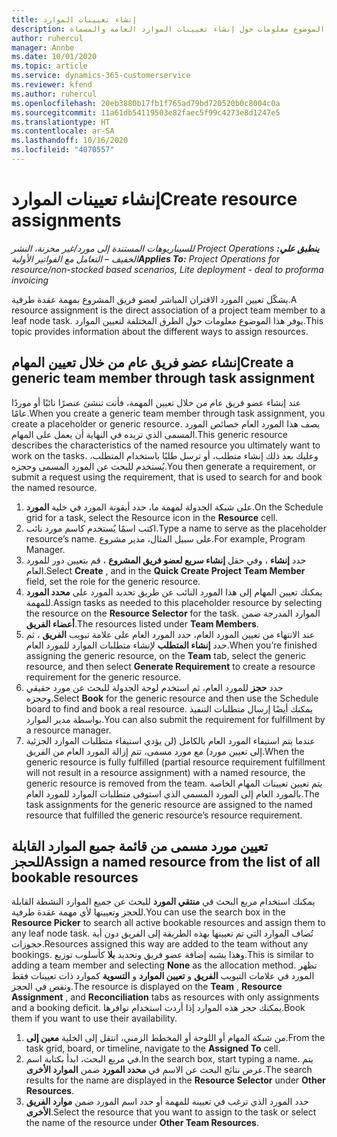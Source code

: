```yaml
---
title: إنشاء تعيينات الموارد
description: يوفر هذا الموضوع معلومات حول إنشاء تعيينات الموارد العامة والمسماة.
author: ruhercul
manager: Annbe
ms.date: 10/01/2020
ms.topic: article
ms.service: dynamics-365-customerservice
ms.reviewer: kfend
ms.author: ruhercul
ms.openlocfilehash: 20eb3880b17fb1f765ad79bd720520b0c8004c0a
ms.sourcegitcommit: 11a61db54119503e82faec5f99c4273e8d1247e5
ms.translationtype: HT
ms.contentlocale: ar-SA
ms.lasthandoff: 10/16/2020
ms.locfileid: "4070557"
---
```

# <a name="create-resource-assignments"></a><span data-ttu-id="31520-103">إنشاء تعيينات الموارد</span><span class="sxs-lookup"><span data-stu-id="31520-103">Create resource assignments</span></span>

<span data-ttu-id="31520-104">_**ينطبق علي:** ‏‫Project Operations للسيناريوهات المستندة إلى مورد/غير مخزنة‬، ‏‫النشر الخفيف – التعامل مع الفواتير الأولية‬_</span><span class="sxs-lookup"><span data-stu-id="31520-104">_**Applies To:** Project Operations for resource/non-stocked based scenarios, Lite deployment - deal to proforma invoicing_</span></span>


<span data-ttu-id="31520-105">يشكّل تعيين المورد الاقتران المباشر لعضو فريق المشروع بمهمة عقدة طرفية.</span><span class="sxs-lookup"><span data-stu-id="31520-105">A resource assignment is the direct association of a project team member to a leaf node task.</span></span> <span data-ttu-id="31520-106">يوفر هذا الموضوع معلومات حول الطرق المختلفة لتعيين الموارد.</span><span class="sxs-lookup"><span data-stu-id="31520-106">This topic provides information about the different ways to assign resources.</span></span>

## <a name="create-a-generic-team-member-through-task-assignment"></a><span data-ttu-id="31520-107">إنشاء عضو فريق عام من خلال تعيين المهام</span><span class="sxs-lookup"><span data-stu-id="31520-107">Create a generic team member through task assignment</span></span>


<span data-ttu-id="31520-108">عند إنشاء عضو فريق عام من خلال تعيين المهمة، فأنت تنشئ عنصرًا نائبًا أو موردًا عامًا.</span><span class="sxs-lookup"><span data-stu-id="31520-108">When you create a generic team member through task assignment, you create a placeholder or generic resource.</span></span> <span data-ttu-id="31520-109">يصف هذا المورد العام خصائص المورد المسمى الذي تريده في النهاية أن يعمل على المهام.</span><span class="sxs-lookup"><span data-stu-id="31520-109">This generic resource describes the characteristics of the named resource you ultimately want to work on the tasks.</span></span> <span data-ttu-id="31520-110">وعليك بعد ذلك إنشاء متطلب، أو ترسل طلبًا باستخدام المتطلب، يُستخدم للبحث عن المورد المسمى وحجزه.</span><span class="sxs-lookup"><span data-stu-id="31520-110">You then generate a requirement, or submit a request using the requirement, that is used to search for and book the named resource.</span></span>

1. <span data-ttu-id="31520-111">على شبكة الجدولة لمهمة ما، حدد أيقونة المورد في خلية **المورد**.</span><span class="sxs-lookup"><span data-stu-id="31520-111">On the Schedule grid for a task, select the Resource icon in the **Resource** cell.</span></span>
2. <span data-ttu-id="31520-112">اكتب اسمًا يُستخدم كاسم مورد نائب.</span><span class="sxs-lookup"><span data-stu-id="31520-112">Type a name to serve as the placeholder resource’s name.</span></span> <span data-ttu-id="31520-113">على سبيل المثال، مدير مشروع.</span><span class="sxs-lookup"><span data-stu-id="31520-113">For example, Program Manager.</span></span>
3. <span data-ttu-id="31520-114">حدد **إنشاء** ، وفي حقل **إنشاء سريع لعضو فريق المشروع** ، قم بتعيين دور للمورد العام.</span><span class="sxs-lookup"><span data-stu-id="31520-114">Select **Create** , and in the **Quick Create Project Team Member** field, set the role for the generic resource.</span></span>
4. <span data-ttu-id="31520-115">يمكنك تعيين المهام إلى هذا المورد النائب عن طريق تحديد المورد على **محدد المورد** للمهمة.</span><span class="sxs-lookup"><span data-stu-id="31520-115">Assign tasks as needed to this placeholder resource by selecting the resource on the **Resource Selector** for the task.</span></span> <span data-ttu-id="31520-116">الموارد المدرجة ضمن **أعضاء الفريق**.</span><span class="sxs-lookup"><span data-stu-id="31520-116">The resources listed under **Team Members**.</span></span>
5. <span data-ttu-id="31520-117">عند الانتهاء من تعيين المورد العام، حدد المورد العام على علامة تبويب **الفريق** ، ثم حدد **إنشاء المتطلب** لإنشاء متطلبات الموارد للمورد العام.</span><span class="sxs-lookup"><span data-stu-id="31520-117">When you’re finished assigning the generic resource, on the **Team** tab, select the generic resource, and then select **Generate Requirement** to create a resource requirement for the generic resource.</span></span>
6. <span data-ttu-id="31520-118">حدد **حجز** للمورد العام، ثم استخدم لوحة الجدولة للبحث عن مورد حقيقي وحجزه.</span><span class="sxs-lookup"><span data-stu-id="31520-118">Select **Book** for the generic resource and then use the Schedule board to find and book a real resource.</span></span> <span data-ttu-id="31520-119">يمكنك أيضًا إرسال متطلبات التنفيذ بواسطة مدير الموارد.</span><span class="sxs-lookup"><span data-stu-id="31520-119">You can also submit the requirement for fulfillment by a resource manager.</span></span>
7. <span data-ttu-id="31520-120">عندما يتم استيفاء المورد العام بالكامل (لن يؤدي استيفاء متطلبات الموارد الجزئية إلى تعيين مورد) مع مورد مسمى، تتم إزالة المورد العام من الفريق.</span><span class="sxs-lookup"><span data-stu-id="31520-120">When the generic resource is fully fulfilled (partial resource requirement fulfillment will not result in a resource assignment) with a named resource, the generic resource is removed from the team.</span></span> <span data-ttu-id="31520-121">يتم تعيين تعيينات المهام الخاصة بالمورد العام إلى المورد المسمى الذي استوفى متطلبات الموارد للمورد العام.</span><span class="sxs-lookup"><span data-stu-id="31520-121">The task assignments for the generic resource are assigned to the named resource that fulfilled the generic resource’s resource requirement.</span></span>

## <a name="assign-a-named-resource-from-the-list-of-all-bookable-resources"></a><span data-ttu-id="31520-122">تعيين مورد مسمى من قائمة جميع الموارد القابلة للحجز</span><span class="sxs-lookup"><span data-stu-id="31520-122">Assign a named resource from the list of all bookable resources</span></span>

<span data-ttu-id="31520-123">يمكنك استخدام مربع البحث في **منتقي المورد** للبحث عن جميع الموارد النشطة القابلة للحجز وتعيينها لأي مهمة عقدة طرفية.</span><span class="sxs-lookup"><span data-stu-id="31520-123">You can use the search box in the **Resource Picker** to search all active bookable resources and assign them to any leaf node task.</span></span> <span data-ttu-id="31520-124">تُضاف الموارد التي تم تعيينها بهذه الطريقة إلى الفريق دون أية حجوزات.</span><span class="sxs-lookup"><span data-stu-id="31520-124">Resources assigned this way are added to the team without any bookings.</span></span> <span data-ttu-id="31520-125">وهذا يشبه إضافة عضو فريق وتحديد **بلا** كأسلوب توزيع.</span><span class="sxs-lookup"><span data-stu-id="31520-125">This is similar to adding a team member and selecting **None** as the allocation method.</span></span> <span data-ttu-id="31520-126">تظهر المورد في علامات التبويب **الفريق** و **تعيين الموارد** و **التسوية** كموارد ذات تعيينات فقط ونقص في الحجز.</span><span class="sxs-lookup"><span data-stu-id="31520-126">The resource is displayed on the **Team** , **Resource Assignment** , and **Reconciliation** tabs as resources with only assignments and a booking deficit.</span></span> <span data-ttu-id="31520-127">يمكنك حجز هذه الموارد إذا أردت استخدام توافرها.</span><span class="sxs-lookup"><span data-stu-id="31520-127">Book them if you want to use their availability.</span></span>

1. <span data-ttu-id="31520-128">من شبكة المهام أو اللوحة أو المخطط الزمني، انتقل إلى الخلية **معين إلى**.</span><span class="sxs-lookup"><span data-stu-id="31520-128">From the task grid, board, or timeline, navigate to the **Assigned To** cell.</span></span>
2. <span data-ttu-id="31520-129">في مربع البحث، ابدأ بكتابة اسم.</span><span class="sxs-lookup"><span data-stu-id="31520-129">In the search box, start typing a name.</span></span> <span data-ttu-id="31520-130">يتم عرض نتائج البحث عن الاسم في **محدد المورد** ضمن **الموارد الأخرى**.</span><span class="sxs-lookup"><span data-stu-id="31520-130">The search results for the name are displayed in the **Resource Selector** under **Other Resources**.</span></span>
3. <span data-ttu-id="31520-131">حدد المورد الذي ترغب في تعيينه للمهمة أو حدد اسم المورد ضمن **موارد الفريق الأخرى**.</span><span class="sxs-lookup"><span data-stu-id="31520-131">Select the resource that you want to assign to the task or select the name of the resource under **Other Team Resources**.</span></span>
